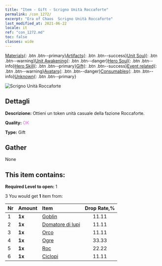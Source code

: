 ```yaml
---
title: "Item - Gift - Scrigno Unità Roccaforte"
permalink: /con_1272/
excerpt: "Era of Chaos  Scrigno Unità Roccaforte"
last_modified_at: 2021-06-22
locale: it
ref: "con_1272.md"
toc: false
classes: wide
---
```

 [Materials](/ItemsIT/){: .btn .btn--primary}[Artifacts](/ItemsIT/Artifacts/){: .btn .btn--success}[Unit Soul](/ItemsIT/UnitSoul/){: .btn .btn--warning}[Unit Awakening](/ItemsIT/UnitAwakening/){: .btn .btn--danger}[Hero Soul](/ItemsIT/HeroSoul/){: .btn .btn--info}[Hero Skill](/ItemsIT/HeroSkill/){: .btn .btn--primary}[Gift](/ItemsIT/Gift/){: .btn .btn--success}[Event related](/ItemsIT/Events/){: .btn .btn--warning}[Avatars](/ItemsIT/Avatars/){: .btn .btn--danger}[Consumables](/ItemsIT/Consumables/){: .btn .btn--info}[Unknown](/ItemsIT/Unknown/){: .btn .btn--primary}

 ![Scrigno Unità Roccaforte](/images/t/i_904004.png)

## Dettagli
 **Descrizione:** Ottieni un token unità casuale della fazione Roccaforte.

 **Quality:** <span style="color: #DA70D6">OK</span>

 **Type:** Gift

## Gather

  None

## This item contains:

 **Required Level to open:** 1

 3 You would get **1** item  from:

  | Nr | Amount |     Item    | Drop Rate,% |
  |:---|:-------|:------------|:---------:|
  | 1 |  **1x** | [Goblin](/ItemsIT/unt_217/) | 11.11 | 
  | 2 |  **1x** | [Domatore di lupi](/ItemsIT/unt_218/) | 11.11 | 
  | 3 |  **1x** | [Orco](/ItemsIT/unt_219/) | 11.11 | 
  | 4 |  **1x** | [Ogre](/ItemsIT/unt_220/) | 33.33 | 
  | 5 |  **1x** | [Roc](/ItemsIT/unt_221/) | 22.22 | 
  | 6 |  **1x** | [Ciclopi](/ItemsIT/unt_222/) | 11.11 | 
